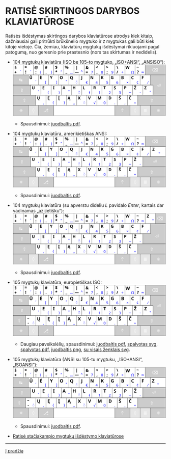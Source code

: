 
# RATISĖ SKIRTINGOS DARYBOS KLAVIATŪROSE

Ratisės išdėstymas skirtingos darybos klaviatūrose atrodys kiek kitaip, dažniausiai gali pritrūkti brūkšnelio mygtuko ir ```Z``` mygtukas gali būti kiek kitoje vietoje. Čia, žemiau, klaviatūrų mygtukų išdėstymai rikiuojami pagal patogumą, nuo geresnio prie prastesnio (nors tas skirtumas ir nedidelis).


  - 104 mygtukų klaviatūra (ISO be 105-to mygtuko, „ISO+ANSI“, „ANSISO“):
![104 mygtukų klaviatūra, ISO be 105-to mygtuko, ISO+ANSI, ANSISO](images/kb-lt-ratise-ansiso.svg)
    - Spausdinimui: [juodbaltis pdf](images/kb-lt-ratise-ansiso.pdf).
    
  - 104 mygtukų klaviatūra, amerikietiškas ANSI:
![104 mygtukų klaviatūra, amerikietiškas ANSI](images/kb-lt-ratise-ansi.svg)
    - Spausdinimui: [juodbaltis pdf](images/kb-lt-ratise-ansi.pdf).

  - 104 mygtukų klaviatūra (su apverstu dideliu _L_ pavidalo _Enter_, kartais dar vadinamas „azijietišku“):
![104 mygtukų klaviatūra (su apverstu dideliu L pavidalo Enter)](images/kb-lt-ratise-l.svg)
    - Spausdinimui: [juodbaltis pdf](images/kb-lt-ratise-l.pdf).
    
  - 105 mygtukų klaviatūra, europietiškas ISO:
![105 mygtukų klaviatūra, europietiškas ISO](images/kb-lt-ratise-iso.svg)
    - Daugiau paveikslėlių, spausdinimui: [juodbaltis pdf](images/kb-lt-ratise-iso.pdf), [spalvotas svg](images/ratise-spausdinimo-tvarka.svg), [spalvotas pdf](images/ratise-spausdinimo-tvarka.pdf), [juodbaltis png](images/lek_ratise_layout.png), [su visais ženklais svg](images/kb-lt-ratise-visi-zenklai.svg).
    
  - 105 mygtukų klaviatūra (ANSI su 105-tu mygtuku, „ISO+ANSI“, „ISOANSI“):
![105 mygtukų klaviatūra, ANSI su 105-tu mygtuku, ISO+ANSI, ISOANSI](images/kb-lt-ratise-isoansi.svg)
    - Spausdinimui: [juodbaltis pdf](images/kb-lt-ratise-isoansi.pdf).

  - [Ratisė stačiakampio mygtukų išdėstymo klaviatūrose](ratise-staciakampese-klaviaturose.md)

--------------------------------------------------------------------

[Į pradžią](../README.md)
